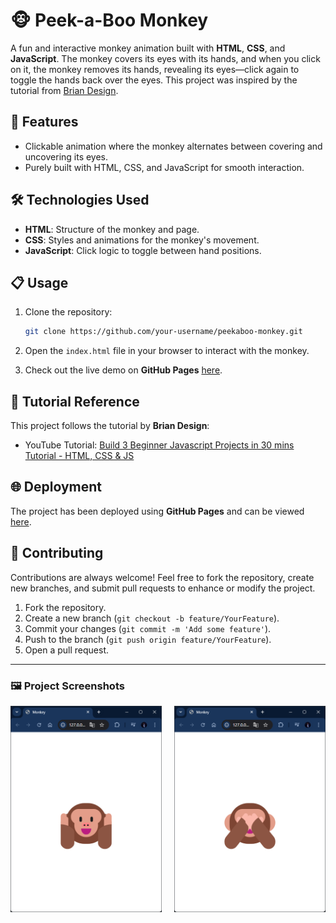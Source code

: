 
# 🐵 Peek-a-Boo Monkey

A fun and interactive monkey animation built with **HTML**, **CSS**, and **JavaScript**. The monkey covers its eyes with its hands, and when you click on it, the monkey removes its hands, revealing its eyes—click again to toggle the hands back over the eyes. This project was inspired by the tutorial from [Brian Design](https://www.youtube.com/@briandesign).

## 🚀 Features

- Clickable animation where the monkey alternates between covering and uncovering its eyes.
- Purely built with HTML, CSS, and JavaScript for smooth interaction.

## 🛠️ Technologies Used

- **HTML**: Structure of the monkey and page.
- **CSS**: Styles and animations for the monkey's movement.
- **JavaScript**: Click logic to toggle between hand positions.

## 📋 Usage

1. Clone the repository:

   ```bash
   git clone https://github.com/your-username/peekaboo-monkey.git
   ```

2. Open the `index.html` file in your browser to interact with the monkey.

3. Check out the live demo on **GitHub Pages** [here](https://your-username.github.io/peekaboo-monkey).

## 🎥 Tutorial Reference

This project follows the tutorial by **Brian Design**:
- YouTube Tutorial: [Build 3 Beginner Javascript Projects in 30 mins Tutorial - HTML, CSS & JS](https://www.youtube.com/watch?v=mCQ1-iDSnto&t=53s)

## 🌐 Deployment

The project has been deployed using **GitHub Pages** and can be viewed [here](https://viorelss.github.io/JS_Monkey).

## 🤝 Contributing

Contributions are always welcome! Feel free to fork the repository, create new branches, and submit pull requests to enhance or modify the project.

1. Fork the repository.
2. Create a new branch (`git checkout -b feature/YourFeature`).
3. Commit your changes (`git commit -m 'Add some feature'`).
4. Push to the branch (`git push origin feature/YourFeature`).
5. Open a pull request.

---

### 🖼️ Project Screenshots

<div style="display: flex; justify-content: space-between;">
  <img src="./assets/images/screenshot1.png" alt="Monkey with Hands Over Eyes" style="width: 48%;">
  <img src="./assets/images/screenshot2.png" alt="Monkey with Eyes Uncovered" style="width: 48%;">
</div>

